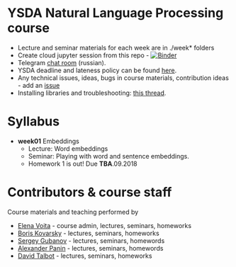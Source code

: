 # YSDA Natural Language Processing course
* Lecture and seminar materials for each week are in ./week* folders
* Create cloud jupyter session from this repo - [![Binder](https://mybinder.org/badge.svg)](https://mybinder.org/v2/gh/yandexdataschool/h9BfX4Gz/master)
* Telegram [chat room](https://t.me/joinchat/EF9ahRMBrVaZm0CgnZgQww) (russian).
* YSDA deadline and lateness policy can be found [here](INSERT_A_LINKHERE).
* Any technical issues, ideas, bugs in course materials, contribution ideas - add an [issue](https://github.com/h9BfX4Gz/nlp_course/issues)
* Installing libraries and troubleshooting: [this thread](https://github.com/yandexdataschool/h9BfX4Gz/issues/1).


# Syllabus
- __week01__ Embeddings
  - Lecture: Word embeddings
  - Seminar: Playing with word and sentence embeddings.
  - Homework 1 is out! Due __TBA__.09.2018


# Contributors & course staff
Course materials and teaching performed by
- [Elena Voita](https://research.yandex.com/lib/people/610744) - course admin, lectures, seminars, homeworks
- [Boris Kovarsky](https://github.com/kovarsky) - lectures, seminars, homeworks
- [Sergey Gubanov](https://github.com/esgv) - lectures, seminars, homewords
- [Alexander Panin](https://github.com/justheuristic) - lectures, seminars, homewords
- [David Talbot](https://www.researchgate.net/scientific-contributions/11410334_David_Talbot) - lectures, seminars, homeworks

